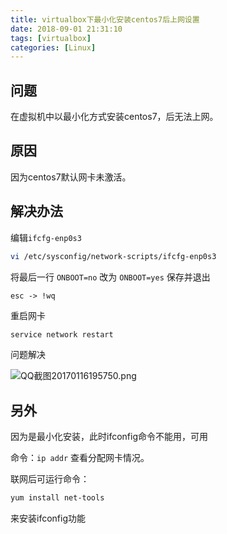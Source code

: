 ```yaml
---
title: virtualbox下最小化安装centos7后上网设置
date: 2018-09-01 21:31:10
tags: [virtualbox]
categories: [Linux]
---
```


## 问题
在虚拟机中以最小化方式安装centos7，后无法上网。
## 原因
因为centos7默认网卡未激活。
## 解决办法
编辑`ifcfg-enp0s3`
```bash
vi /etc/sysconfig/network-scripts/ifcfg-enp0s3
```
将最后一行 `ONBOOT=no` 改为 `ONBOOT=yes`
保存并退出
```
esc -> !wq
```
重启网卡
```bash
service network restart
```
问题解决


<!--more-->


![QQ截图20170116195750.png][1]

## 另外
因为是最小化安装，此时ifconfig命令不能用，可用

命令：`ip addr`  查看分配网卡情况。

联网后可运行命令：
```bash
yum install net-tools
```
来安装ifconfig功能


  [1]: https://simayubocc.oss-cn-hangzhou.aliyuncs.com/img/2017/01/2379295140.png
